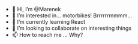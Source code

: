 - 👋 Hi, I’m @Marenek
- 👀 I’m interested in... motorbikes! Brrrrrrmmmm...
- 🌱 I’m currently learning React
- 💞️ I’m looking to collaborate on interesting things
- 📫 How to reach me ... Why?

<!---
Marenek/Marenek is a ✨ special ✨ repository because its `README.md` (this file) appears on your GitHub profile.
You can click the Preview link to take a look at your changes.
--->
